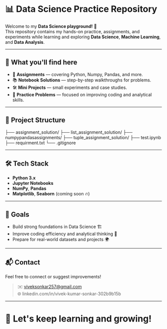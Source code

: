 # 📊 Data Science Practice Repository

Welcome to my **Data Science playground!** 🎯  
This repository contains my hands-on practice, assignments, and experiments while learning and exploring **Data Science**, **Machine Learning**, and **Data Analysis**.

---

## 🚀 What you'll find here
- 🧠 **Assignments** — covering Python, Numpy, Pandas, and more.
- 📚 **Notebook Solutions** — step-by-step walkthroughs for problems.
- 🛠 **Mini Projects** — small experiments and case studies.
- 📝 **Practice Problems** — focused on improving coding and analytical skills.

---

## 📂 Project Structure
├── assignment_solution/ ├── list_assignment_solution/ ├── numpypandasassignments/ ├── tuple_assignment_solution/ ├── test.ipynb ├── requirment.txt └── .gitignore


---

## 🛠 Tech Stack
- **Python 3.x**
- **Jupyter Notebooks**
- **NumPy**, **Pandas**
- **Matplotlib**, **Seaborn** (coming soon 🔥)

---

## 🌟 Goals
- Build strong foundations in Data Science 🏗
- Improve coding efficiency and analytical thinking 🧠
- Prepare for real-world datasets and projects 🌍

---

## 📬 Contact
Feel free to connect or suggest improvements!

> ✉️ viveksonkar257@gmail.com  
> 🌐 linkedin.com/in/vivek-kumar-sonkar-302b9b15b

---

# 🚀 Let's keep learning and growing!
